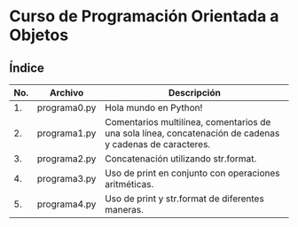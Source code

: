 # Curso de Programación Orientada a Objetos

## Índice

|No.|Archivo|Descripción|
|--|--|--|
|1.|programa0.py|Hola mundo en Python!|
|2.|programa1.py|Comentarios multilínea, comentarios       de una sola línea, concatenación de cadenas y          cadenas de caracteres.|
|3.|programa2.py|Concatenación utilizando str.format.|
|4.|programa3.py|Uso de print en conjunto con operaciones aritméticas.|
|5.|programa4.py|Uso de print y str.format de diferentes maneras.|